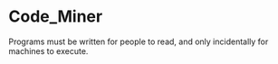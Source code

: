 # Code_Miner
Programs must be written for people to read, and only incidentally for machines to execute.
